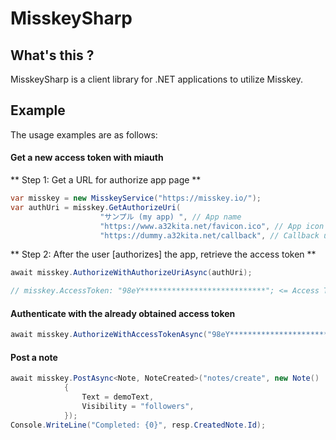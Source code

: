 # MisskeySharp

## What's this ?
MisskeySharp is a client library for .NET applications to utilize Misskey.


## Example
The usage examples are as follows:

#### Get a new access token with miauth

** Step 1: Get a URL for authorize app page **

```csharp
var misskey = new MisskeyService("https://misskey.io/");
var authUri = misskey.GetAuthorizeUri(
                    "サンプル (my app) ", // App name
                    "https://www.a32kita.net/favicon.ico", // App icon url
                    "https://dummy.a32kita.net/callback", // Callback url
```

** Step 2: After the user [authorizes] the app, retrieve the access token **

```csharp
await misskey.AuthorizeWithAuthorizeUriAsync(authUri);

// misskey.AccessToken: "98eY****************************"; <= Access Token
```


#### Authenticate with the already obtained access token

```csharp
await misskey.AuthorizeWithAccessTokenAsync("98eY****************************");
```


#### Post a note

```csharp
await misskey.PostAsync<Note, NoteCreated>("notes/create", new Note()
            {
                Text = demoText,
                Visibility = "followers",
            });
Console.WriteLine("Completed: {0}", resp.CreatedNote.Id);
```
